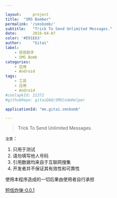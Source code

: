 ```yaml
---

layout:     project
title:	"SMS Bomber"
permalink: '/smsbomb/'
subtitle:   "Trick To Send Unlimited Messages."
date:       2016-04-07
color: '#E91E63'
author:     "Gitai"
label:
    - 短信助手
    - SMS Bomb
categories:
    - 应用
    - Android
tags:
    - 工具
    - 应用
    - Android
#coolapkId: 21372
#githubRepo: gitaiQAQ/SMSCodeHelper

applicationId: "me.gitai.smsbomb"

---
```


> Trick To Send Unlimited Messages.

`注意`：

1. 只用于测试
2. 请勿填写他人号码
3. 引用数据均来自于互联网搜集
4. 开发者并不保证其有效性和可靠性

使用本程序造成的一切后果由使用者自行承担

<!--more-->


[短信炸弹-0.0.1](http://7xlal5.com1.z0.glb.clouddn.com/temp%2Fme.gitai.smsbomb-release-c1-v0.0.1.apk)
